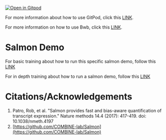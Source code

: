 [![Open in Gitpod](https://gitpod.io/button/open-in-gitpod.svg)](https://gitpod.io/#https://github.com/Biodepot-workflows/salmon-demo)

For more information about how to use GitPod, click this [LINK](https://github.com/Biodepot-workflows/gitpod-docs/blob/main/GITPOD.md).

For more information on how to use Bwb, click this [LINK](https://biodepot.github.io/training/).

# Salmon Demo

For basic training about how to run this specific salmon demo, follow this [LINK](https://biodepot.github.io/training/basic_training/setup/)

For in depth training about how to run a salmon demo, follow this [LINK](https://biodepot.github.io/training/basic_training/salmon/)

# Citations/Acknowledgements

  1. Patro, Rob, et al. "Salmon provides fast and bias-aware quantification of transcript expression." Nature methods 14.4 (2017): 417-419. doi: 10.1038/nmeth.4197
  2. [https://github.com/COMBINE-lab/Salmon](https://github.com/COMBINE-lab/Salmon)
